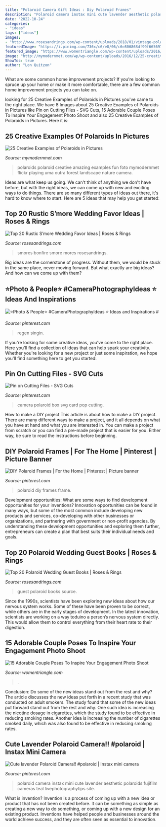 ```yaml
---
title: "Polaroid Camera Gift Ideas : Diy Polaroid Frames"
description: "Polaroid camera instax mini cute lavender aesthetic polaroids fujifilm cameras teal livephotoqraphytips site"
date: "2022-10-24"
categories:
- "ideas"
tags: ["ideas"]
images:
- "http://www.rosesandrings.com/wp-content/uploads/2018/01/vintage-polaroid-wedding-guest-book.jpg"
featuredImage: "https://i.pinimg.com/736x/c6/e8/06/c6e806868df99f665697c6307469e370.jpg"
featured_image: "https://www.womentriangle.com/wp-content/uploads/2016/07/dancing-pose-1.jpg"
image: "http://mymodernmet.com/wp/wp-content/uploads/2016/12/25-creative-polaroid-photos-7.jpeg"
ShowToc: true
author: "Lon Quitzon"
---
```



What are some common home improvement projects?
If you're looking to spruce up your home or make it more comfortable, there are a few common home improvement projects you can take on.

	

		
looking for 25 Creative Examples of Polaroids in Pictures you've came to the right place. We have 8 Images about 25 Creative Examples of Polaroids in Pictures like Pin on Cutting Files - SVG Cuts, 15 Adorable Couple Poses To Inspire Your Engagement Photo Shoot and also 25 Creative Examples of Polaroids in Pictures. Here it is:
		
    
## 25 Creative Examples Of Polaroids In Pictures

<img loading=lazy src="http://mymodernmet.com/wp/wp-content/uploads/2016/12/25-creative-polaroid-photos-7.jpeg" onerror="this.onerror=null;this.src='https://tse4.mm.bing.net/th?id=OIP.XUdB6kd7ulJLej3nq7D_KAHaHa&amp;pid=15.1';" alt="25 Creative Examples of Polaroids in Pictures">

_Source: mymodernmet.com_

>polaroids polaroid creative amazing examples fun foto mymodernmet flickr playing uma outra forest landscape nature camera. 

	

Ideas are what keep us going. We can't think of anything we don't have before, but with the right ideas, we can come up with new and exciting ways to do things. There are so many different types of ideas out there, it's hard to know where to start. Here are 5 ideas that may help you get started: 

    
## Top 20 Rustic S’more Wedding Favor Ideas | Roses &amp; Rings

<img loading=lazy src="http://www.rosesandrings.com/wp-content/uploads/2018/01/rustic-country-smores-wedding-favors.jpg" onerror="this.onerror=null;this.src='https://tse4.mm.bing.net/th?id=OIP.gnl5VLJIGwh9VgcttOmcLQHaLH&amp;pid=15.1';" alt="Top 20 Rustic S’more Wedding Favor Ideas | Roses &amp; Rings">

_Source: rosesandrings.com_

>smores bonfire smore mores rosesandrings. 

	

Big ideas are the cornerstone of progress. Without them, we would be stuck in the same place, never moving forward. But what exactly are big ideas? And how can we come up with them?

    
## ⭐Photo &amp; People⭐ #CameraPhotographyIdeas ⭐ Ideas And Inspirations #

<img loading=lazy src="https://i.pinimg.com/originals/b5/a4/93/b5a493ec4370a241452da15d8c14783e.png" onerror="this.onerror=null;this.src='https://tse3.mm.bing.net/th?id=OIP.ejCeYXldcuM6hub8jNTb_wHaLM&amp;pid=15.1';" alt="⭐Photo &amp; People⭐ #CameraPhotographyIdeas ⭐ Ideas and Inspirations #">

_Source: pinterest.com_

>regen singin. 

	

If you're looking for some creative ideas, you've come to the right place. Here you'll find a collection of ideas that can help spark your creativity. Whether you're looking for a new project or just some inspiration, we hope you'll find something here to get you started.

    
## Pin On Cutting Files - SVG Cuts

<img loading=lazy src="https://i.pinimg.com/736x/d0/18/c0/d018c01ffdf013f2f5556f7f6eac695a--polaroid-cameras-cutting-files.jpg" onerror="this.onerror=null;this.src='https://tse1.mm.bing.net/th?id=OIP.TrKtZqwra7y8pt2PP9ODMwHaJ3&amp;pid=15.1';" alt="Pin on Cutting Files - SVG Cuts">

_Source: pinterest.com_

>camera polaroid box svg card pop cutting. 

	

How to make a DIY project
This article is about how to make a DIY project. There are many different ways to make a project, and it all depends on what you have at hand and what you are interested in. You can make a project from scratch or you can find a pre-made project that is easier for you. Either way, be sure to read the instructions before beginning.

    
## DIY Polaroid Frames | For The Home | Pinterest | Picture Banner

<img loading=lazy src="https://s-media-cache-ak0.pinimg.com/736x/20/21/d1/2021d1ad2489070bf7959fa90e6f0868.jpg" onerror="this.onerror=null;this.src='https://tse1.mm.bing.net/th?id=OIP.cLZjvzRC6bZd1FNriHfp3wHaE6&amp;pid=15.1';" alt="DIY Polaroid Frames | For the Home | Pinterest | Picture banner">

_Source: pinterest.com_

>polaroid diy frames frame. 

	

Development opportunities: What are some ways to find development opportunities for your inventions?
Innovation opportunities can be found in many ways, but some of the most common include developing new products and services, co-developing with other businesses or organizations, and partnering with government or non-profit agencies. By understanding these development opportunities and exploring them further, entrepreneurs can create a plan that best suits their individual needs and goals.

    
## Top 20 Polaroid Wedding Guest Books | Roses &amp; Rings

<img loading=lazy src="http://www.rosesandrings.com/wp-content/uploads/2018/01/vintage-polaroid-wedding-guest-book.jpg" onerror="this.onerror=null;this.src='https://tse4.mm.bing.net/th?id=OIP.y-fy5MghyC-xwLlYAZDvzQHaLH&amp;pid=15.1';" alt="Top 20 Polaroid Wedding Guest Books | Roses &amp; Rings">

_Source: rosesandrings.com_

>guest polaroid books source. 

	

Since the 1990s, scientists have been exploring new ideas about how our nervous system works. Some of these have been proven to be correct, while others are in the early stages of development. In the latest innovation, scientists are working on a way toduino a person’s nervous system directly. This would allow them to control everything from their heart rate to their digestion.

    
## 15 Adorable Couple Poses To Inspire Your Engagement Photo Shoot

<img loading=lazy src="https://www.womentriangle.com/wp-content/uploads/2016/07/dancing-pose-1.jpg" onerror="this.onerror=null;this.src='https://tse3.mm.bing.net/th?id=OIP.tE8PjnIoy9BmHP68sTwfwgHaKr&amp;pid=15.1';" alt="15 Adorable Couple Poses To Inspire Your Engagement Photo Shoot">

_Source: womentriangle.com_

>. 

	

Conclusion: Do some of the new ideas stand out from the rest and why?
The article discusses the new ideas put forth in a recent study that was conducted on adult smokers. The study found that some of the new ideas put forward stand out from the rest and why. One such idea is increasing the nicotine dosage in cigarettes, which the study found to be effective in reducing smoking rates. Another idea is increasing the number of cigarettes smoked daily, which was also found to be effective in reducing smoking rates.

    
## Cute Lavender Polaroid Camera!! #polaroid | Instax Mini Camera

<img loading=lazy src="https://i.pinimg.com/736x/c6/e8/06/c6e806868df99f665697c6307469e370.jpg" onerror="this.onerror=null;this.src='https://tse4.mm.bing.net/th?id=OIP.7rPuoearMSx2A_IGhexgrAHaKX&amp;pid=15.1';" alt="Cute lavender Polaroid Camera!! #polaroid | Instax mini camera">

_Source: pinterest.com_

>polaroid camera instax mini cute lavender aesthetic polaroids fujifilm cameras teal livephotoqraphytips site. 

	

What is invention?
Invention is a process of coming up with a new idea or product that has not been created before. It can be something as simple as creating a new way to do something, or coming up with a new design for an existing product. Inventions have helped people and businesses around the world achieve success, and they are often seen as essential to innovation.

